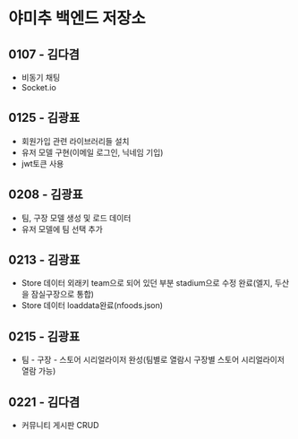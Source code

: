 # 야미추 백엔드 저장소

## 0107 - 김다겸
* 비동기 채팅
* Socket.io

## 0125 - 김광표
* 회원가입 관련 라이브러리들 설치
* 유저 모델 구현(이메일 로그인, 닉네임 기입)
* jwt토큰 사용

## 0208 - 김광표
* 팀, 구장 모델 생성 및 로드 데이터
* 유저 모델에 팀 선택 추가

## 0213 - 김광표
* Store 데이터 외래키 team으로 되어 있던 부분 stadium으로 수정 완료(엘지, 두산을 잠실구장으로 통합)
* Store 데이터 loaddata완료(nfoods.json)

## 0215 - 김광표
* 팀 - 구장 - 스토어 시리얼라이저 완성(팀별로 열람시 구장별 스토어 시리얼라이저 열람 가능)

## 0221 - 김다겸
* 커뮤니티 게시판 CRUD
